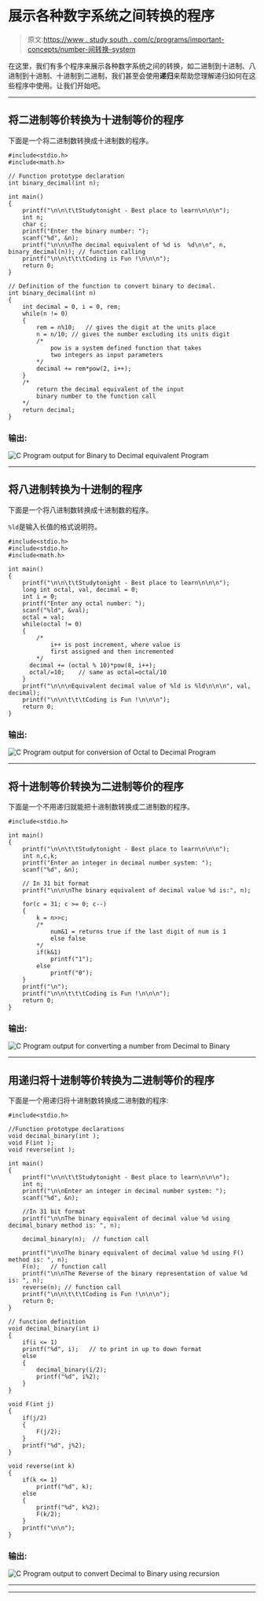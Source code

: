 # 展示各种数字系统之间转换的程序

> 原文:[https://www . study south . com/c/programs/important-concepts/number-间转换-system](https://www.studytonight.com/c/programs/important-concepts/conversion-between-number-system)

在这里，我们有多个程序来展示各种数字系统之间的转换，如二进制到十进制、八进制到十进制、十进制到二进制，我们甚至会使用**递归**来帮助您理解递归如何在这些程序中使用。让我们开始吧。

* * *

## 将二进制等价转换为十进制等价的程序

下面是一个将二进制数转换成十进制数的程序。

```
#include<stdio.h>
#include<math.h>

// Function prototype declaration
int binary_decimal(int n); 

int main()
{
    printf("\n\n\t\tStudytonight - Best place to learn\n\n\n");
    int n;
    char c;
    printf("Enter the binary number: ");
    scanf("%d", &n);
    printf("\n\n\nThe decimal equivalent of %d is  %d\n\n", n, binary_decimal(n)); // function calling
    printf("\n\n\t\t\tCoding is Fun !\n\n\n");
    return 0;
}

// Definition of the function to convert binary to decimal.
int binary_decimal(int n)
{
    int decimal = 0, i = 0, rem;
    while(n != 0)
    {
        rem = n%10;   // gives the digit at the units place
        n = n/10; // gives the number excluding its units digit
        /*
            pow is a system defined function that takes 
            two integers as input parameters
        */
        decimal += rem*pow(2, i++);
    }
    /*
        return the decimal equivalent of the input 
        binary number to the function call
    */
    return decimal; 
}
```

### 输出:

![C Program output for Binary to Decimal equivalent Program](../Images/2c64d2725bb49f206b6b3ab084415047.png)

* * *

## 将八进制转换为十进制的程序

下面是一个将八进制数转换成十进制数的程序。

`%ld`是输入长值的格式说明符。

```
#include<stdio.h>
#include<stdio.h>
#include<math.h>

int main()
{
    printf("\n\n\t\tStudytonight - Best place to learn\n\n\n");
    long int octal, val, decimal = 0;
    int i = 0;
    printf("Enter any octal number: ");
    scanf("%ld", &val);
    octal = val;
    while(octal != 0)
    {
        /*
            i++ is post increment, where value is 
            first assigned and then incremented
        */
      decimal += (octal % 10)*pow(8, i++);
      octal/=10;    // same as octal=octal/10
    }
    printf("\n\n\nEquivalent decimal value of %ld is %ld\n\n\n", val, decimal);
    printf("\n\n\t\t\tCoding is Fun !\n\n\n");
    return 0;
}
```

### 输出:

![C Program output for conversion of Octal to Decimal Program](../Images/0ed25fda0c2fbeb28f7682ef8610e89d.png)

* * *

## 将十进制等价转换为二进制等价的程序

下面是一个不用递归就能把十进制数转换成二进制数的程序。

```
#include<stdio.h>

int main()
{
    printf("\n\n\t\tStudytonight - Best place to learn\n\n\n");
    int n,c,k;
    printf("Enter an integer in decimal number system: ");
    scanf("%d", &n);

    // In 31 bit format
    printf("\n\n\nThe binary equivalent of decimal value %d is:", n);

    for(c = 31; c >= 0; c--)
    {
        k = n>>c;
        /*
            num&1 = returns true if the last digit of num is 1 
            else false
        */
        if(k&1)
            printf("1");
        else
            printf("0");
    }
    printf("\n");
    printf("\n\n\t\t\tCoding is Fun !\n\n\n");
    return 0;
}
```

### 输出:

![C Program output for converting a number from Decimal to Binary](../Images/ef731ecb7210ff46ccd1dd49c3645452.png)

* * *

## 用递归将十进制等价转换为二进制等价的程序

下面是一个用递归将十进制数转换成二进制数的程序:

```
#include<stdio.h>

//Function prototype declarations
void decimal_binary(int ); 
void F(int );
void reverse(int );

int main()
{
    printf("\n\n\t\tStudytonight - Best place to learn\n\n\n");
    int n;
    printf("\n\nEnter an integer in decimal number system: ");
    scanf("%d", &n);

    //In 31 bit format
    printf("\n\nThe binary equivalent of decimal value %d using decimal_binary method is: ", n);

    decimal_binary(n);  // function call

    printf("\n\nThe binary equivalent of decimal value %d using F() method is: ", n);
    F(n);   // function call
    printf("\n\nThe Reverse of the binary representation of value %d is: ", n);
    reverse(n); // function call
    printf("\n\n\t\t\tCoding is Fun !\n\n\n");
    return 0;
}

// function definition
void decimal_binary(int i)
{
    if(i <= 1)
    printf("%d", i);   // to print in up to down format
    else
    {
        decimal_binary(i/2);
        printf("%d", i%2);
    }
}

void F(int j)
{
    if(j/2)
    {
        F(j/2);
    }
    printf("%d", j%2);
}

void reverse(int k)
{
    if(k <= 1)
        printf("%d", k);
    else
    {
        printf("%d", k%2);
        F(k/2);
    }
    printf("\n\n");
}
```

### 输出:

![C Program output to convert Decimal to Binary using recursion](../Images/0690755044ee538b87698cc7a6e0f596.png)

* * *

* * *